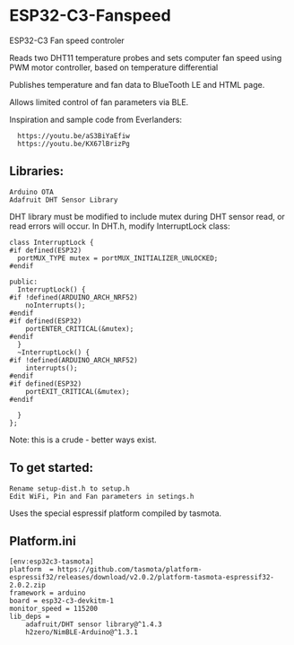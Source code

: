 # ESP32-C3-Fanspeed

ESP32-C3 Fan speed controler

Reads two DHT11 temperature probes and sets computer fan speed using PWM motor controller, based on temperature differential

Publishes temperature and fan data to BlueTooth LE and HTML page.

Allows limited control of fan parameters via BLE.

Inspiration and sample code from Everlanders:

      https://youtu.be/aS3BiYaEfiw
      https://youtu.be/KX67lBrizPg

## Libraries:
    Arduino OTA
    Adafruit DHT Sensor Library

DHT library must be modified to include mutex during DHT sensor read, or read errors will occur. In DHT.h, modify InterruptLock class:

    class InterruptLock {
    #if defined(ESP32)
      portMUX_TYPE mutex = portMUX_INITIALIZER_UNLOCKED;
    #endif

    public:
      InterruptLock() {
    #if !defined(ARDUINO_ARCH_NRF52)
        noInterrupts();
    #endif
    #if defined(ESP32)
        portENTER_CRITICAL(&mutex);
    #endif
      }
      ~InterruptLock() {
    #if !defined(ARDUINO_ARCH_NRF52)
        interrupts();
    #endif
    #if defined(ESP32)
        portEXIT_CRITICAL(&mutex);
    #endif

      }
    };

Note: this is a crude - better ways exist.

## To get started:
    Rename setup-dist.h to setup.h 
    Edit WiFi, Pin and Fan parameters in setings.h


Uses the special espressif platform compiled by tasmota.

## Platform.ini

    [env:esp32c3-tasmota]
    platform  = https://github.com/tasmota/platform-espressif32/releases/download/v2.0.2/platform-tasmota-espressif32-2.0.2.zip
    framework = arduino
    board = esp32-c3-devkitm-1
    monitor_speed = 115200
    lib_deps = 
	    adafruit/DHT sensor library@^1.4.3
	    h2zero/NimBLE-Arduino@^1.3.1

